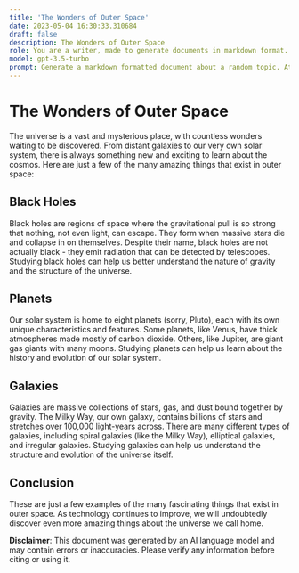 ```yaml
---
title: 'The Wonders of Outer Space'
date: 2023-05-04 16:30:33.310684
draft: false
description: The Wonders of Outer Space
role: You are a writer, made to generate documents in markdown format. It is very important that all of the documents you generate are in valid markdown format.
model: gpt-3.5-turbo
prompt: Generate a markdown formatted document about a random topic. At the bottom, include a disclaimer explaining that the document was generated by you. The first line of the document should be the title. Make sure that the entire document is in proper markdown format, using a mix of various tags to make the document visually appealing.
---
```


# The Wonders of Outer Space

The universe is a vast and mysterious place, with countless wonders waiting to be discovered. From distant galaxies to our very own solar system, there is always something new and exciting to learn about the cosmos. Here are just a few of the many amazing things that exist in outer space:

## Black Holes

Black holes are regions of space where the gravitational pull is so strong that nothing, not even light, can escape. They form when massive stars die and collapse in on themselves. Despite their name, black holes are not actually black - they emit radiation that can be detected by telescopes. Studying black holes can help us better understand the nature of gravity and the structure of the universe.

## Planets

Our solar system is home to eight planets (sorry, Pluto), each with its own unique characteristics and features. Some planets, like Venus, have thick atmospheres made mostly of carbon dioxide. Others, like Jupiter, are giant gas giants with many moons. Studying planets can help us learn about the history and evolution of our solar system.

## Galaxies

Galaxies are massive collections of stars, gas, and dust bound together by gravity. The Milky Way, our own galaxy, contains billions of stars and stretches over 100,000 light-years across. There are many different types of galaxies, including spiral galaxies (like the Milky Way), elliptical galaxies, and irregular galaxies. Studying galaxies can help us understand the structure and evolution of the universe itself.

## Conclusion

These are just a few examples of the many fascinating things that exist in outer space. As technology continues to improve, we will undoubtedly discover even more amazing things about the universe we call home.

**Disclaimer**: This document was generated by an AI language model and may contain errors or inaccuracies. Please verify any information before citing or using it.